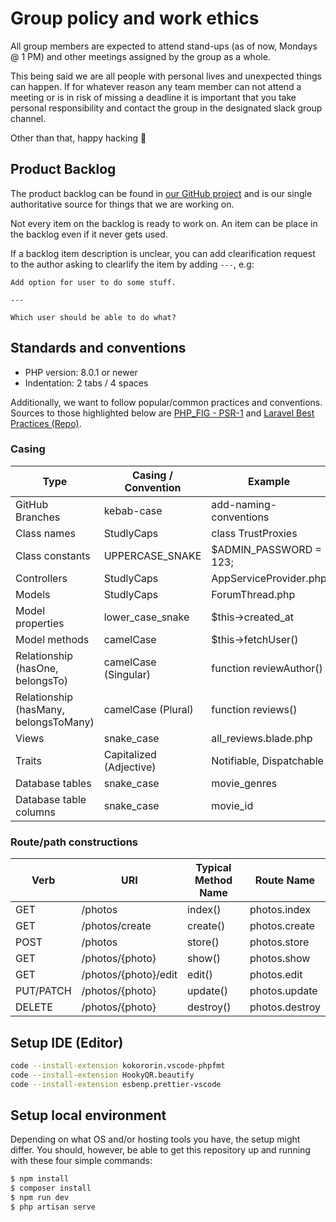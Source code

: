 # Group policy and work ethics

All group members are expected to attend stand-ups (as of now, Mondays @ 1 PM) and other meetings assigned by the group as a whole.

This being said we are all people with personal lives and unexpected things can happen. If for whatever reason any team member can not attend a meeting or is in risk of missing a deadline it is important that you take personal responsibility and contact the group in the designated slack group channel.

Other than that, happy hacking 🤩

## Product Backlog

The product backlog can be found in [our GitHub project](https://github.com/chas-academy/u05-imdb-clone-team4/projects/1) and is our single authoritative source for things that we are working on.

Not every item on the backlog is ready to work on. An item can be place in the backlog even if it never gets used.

If a backlog item description is unclear, you can add clearification request to the author asking to clearlify the item by adding `---`, e.g:

```
Add option for user to do some stuff.

---

Which user should be able to do what?
```


## Standards and conventions

- PHP version: 8.0.1 or newer
- Indentation: 2 tabs / 4 spaces

Additionally, we want to follow popular/common practices and conventions. Sources to those highlighted below are [PHP_FIG - PSR-1](https://www.php-fig.org/psr/psr-1/) and [Laravel Best Practices (Repo)](https://github.com/alexeymezenin/laravel-best-practices#follow-laravel-naming-conventions).

### Casing

| Type                                  | Casing / Convention     | Example                  |
| ------------------------------------- | ----------------------- | ------------------------ |
| GitHub Branches                       | kebab-case              | add-naming-conventions   |
| Class names                           | StudlyCaps              | class TrustProxies       |
| Class constants                       | UPPERCASE_SNAKE         | $ADMIN_PASSWORD = 123;   |
| Controllers                           | StudlyCaps              | AppServiceProvider.php   |
| Models                                | StudlyCaps              | ForumThread.php          |
| Model properties                      | lower_case_snake        | $this->created_at        |
| Model methods                         | camelCase               | $this->fetchUser()       |
| Relationship (hasOne, belongsTo)      | camelCase (Singular)    | function reviewAuthor()  |
| Relationship (hasMany, belongsToMany) | camelCase (Plural)      | function reviews()       |
| Views                                 | snake_case              | all_reviews.blade.php    |
| Traits                                | Capitalized (Adjective) | Notifiable, Dispatchable |
| Database tables                       | snake_case              | movie_genres             |
| Database table columns                | snake_case              | movie_id                 |

### Route/path constructions

| Verb      | URI                  | Typical Method Name | Route Name     |
| --------- | -------------------- | ------------------- | -------------- |
| GET       | /photos              | index()             | photos.index   |
| GET       | /photos/create       | create()            | photos.create  |
| POST      | /photos              | store()             | photos.store   |
| GET       | /photos/{photo}      | show()              | photos.show    |
| GET       | /photos/{photo}/edit | edit()              | photos.edit    |
| PUT/PATCH | /photos/{photo}      | update()            | photos.update  |
| DELETE    | /photos/{photo}      | destroy()           | photos.destroy |

## Setup IDE (Editor)

```bash
code --install-extension kokororin.vscode-phpfmt
code --install-extension HookyQR.beautify
code --install-extension esbenp.prettier-vscode
```

## Setup local environment

Depending on what OS and/or hosting tools you have, the setup might differ. You should, however, be able to get this repository up and running with these four simple commands:

```bash
$ npm install
$ composer install
$ npm run dev
$ php artisan serve
```
